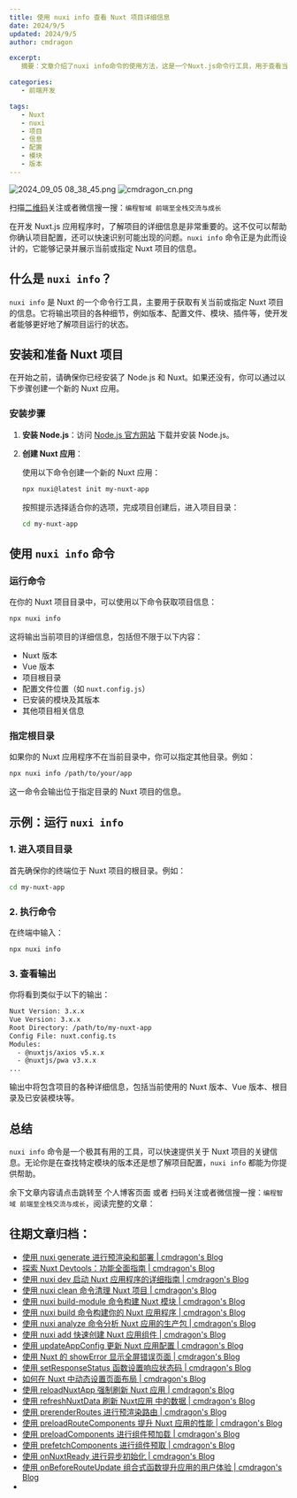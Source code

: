 ```yaml
---
title: 使用 nuxi info 查看 Nuxt 项目详细信息
date: 2024/9/5
updated: 2024/9/5
author: cmdragon

excerpt:
   摘要：文章介绍了nuxi info命令的使用方法，这是一个Nuxt.js命令行工具，用于查看当前或指定Nuxt项目的详细信息，包括版本号、配置、模块等，有助于开发者更好地管理和调试项目

categories:
   - 前端开发

tags:
   - Nuxt
   - nuxi
   - 项目
   - 信息
   - 配置
   - 模块
   - 版本
---
```


<img src="https://static.amd794.com/blog/images/2024_09_05 08_38_45.png@blog" title="2024_09_05 08_38_45.png" alt="2024_09_05 08_38_45.png"/>

<img src="https://api2.cmdragon.cn/upload/cmder/20250304_012821924.jpg" title="cmdragon_cn.png" alt="cmdragon_cn.png"/>


扫描[二维码](https://api2.cmdragon.cn/upload/cmder/20250304_012821924.jpg)关注或者微信搜一搜：`编程智域 前端至全栈交流与成长`




在开发 Nuxt.js 应用程序时，了解项目的详细信息是非常重要的。这不仅可以帮助你确认项目配置，还可以快速识别可能出现的问题。`nuxi info` 命令正是为此而设计的，它能够记录并展示当前或指定 Nuxt 项目的信息。

## 什么是 `nuxi info`？

`nuxi info` 是 Nuxt 的一个命令行工具，主要用于获取有关当前或指定 Nuxt 项目的信息。它将输出项目的各种细节，例如版本、配置文件、模块、插件等，使开发者能够更好地了解项目运行的状态。

## 安装和准备 Nuxt 项目

在开始之前，请确保你已经安装了 Node.js 和 Nuxt。如果还没有，你可以通过以下步骤创建一个新的 Nuxt 应用。

### 安装步骤

1. **安装 Node.js**：访问 [Node.js 官方网站](https://nodejs.org/) 下载并安装 Node.js。

2. **创建 Nuxt 应用**：

   使用以下命令创建一个新的 Nuxt 应用：

   ```bash
   npx nuxi@latest init my-nuxt-app
   ```

   按照提示选择适合你的选项，完成项目创建后，进入项目目录：

   ```bash
   cd my-nuxt-app
   ```

## 使用 `nuxi info` 命令

### 运行命令

在你的 Nuxt 项目目录中，可以使用以下命令获取项目信息：

```bash
npx nuxi info
```

这将输出当前项目的详细信息，包括但不限于以下内容：

- Nuxt 版本
- Vue 版本
- 项目根目录
- 配置文件位置（如 `nuxt.config.js`）
- 已安装的模块及其版本
- 其他项目相关信息

### 指定根目录

如果你的 Nuxt 应用程序不在当前目录中，你可以指定其他目录。例如：

```bash
npx nuxi info /path/to/your/app
```

这一命令会输出位于指定目录的 Nuxt 项目的信息。

## 示例：运行 `nuxi info`

### 1. 进入项目目录

首先确保你的终端位于 Nuxt 项目的根目录。例如：

```bash
cd my-nuxt-app
```

### 2. 执行命令

在终端中输入：

```bash
npx nuxi info
```

### 3. 查看输出

你将看到类似于以下的输出：

```bash
Nuxt Version: 3.x.x
Vue Version: 3.x.x
Root Directory: /path/to/my-nuxt-app
Config File: nuxt.config.ts
Modules:
  - @nuxtjs/axios v5.x.x
  - @nuxtjs/pwa v3.x.x
...
```

输出中将包含项目的各种详细信息，包括当前使用的 Nuxt 版本、Vue 版本、根目录及已安装模块等。

## 总结

`nuxi info` 命令是一个极其有用的工具，可以快速提供关于 Nuxt 项目的关键信息。无论你是在查找特定模块的版本还是想了解项目配置，`nuxi info` 都能为你提供帮助。

余下文章内容请点击跳转至 个人博客页面 或者 扫码关注或者微信搜一搜：`编程智域 前端至全栈交流与成长`，阅读完整的文章：


## 往期文章归档：

- [使用 nuxi generate 进行预渲染和部署 | cmdragon's Blog](https://blog.cmdragon.cn/posts/ab02ca20e749/)
- [探索 Nuxt Devtools：功能全面指南 | cmdragon's Blog](https://blog.cmdragon.cn/posts/79fd8b17a254/)
- [使用 nuxi dev 启动 Nuxt 应用程序的详细指南 | cmdragon's Blog](https://blog.cmdragon.cn/posts/ef880861a974/)
- [使用 nuxi clean 命令清理 Nuxt 项目 | cmdragon's Blog](https://blog.cmdragon.cn/posts/e55433e2a415/)
- [使用 nuxi build-module 命令构建 Nuxt 模块 | cmdragon's Blog](https://blog.cmdragon.cn/posts/a9b4b6527399/)
- [使用 nuxi build 命令构建你的 Nuxt 应用程序 | cmdragon's Blog](https://blog.cmdragon.cn/posts/8d1953ced73e/)
- [使用 nuxi analyze 命令分析 Nuxt 应用的生产包 | cmdragon's Blog](https://blog.cmdragon.cn/posts/33e644a829be/)
- [使用 nuxi add 快速创建 Nuxt 应用组件 | cmdragon's Blog](https://blog.cmdragon.cn/posts/52ca85d04329/)
- [使用 updateAppConfig 更新 Nuxt 应用配置 | cmdragon's Blog](https://blog.cmdragon.cn/posts/17068dabc456/)
- [使用 Nuxt 的 showError 显示全屏错误页面 | cmdragon's Blog](https://blog.cmdragon.cn/posts/4f44ac49742b/)
- [使用 setResponseStatus 函数设置响应状态码 | cmdragon's Blog](https://blog.cmdragon.cn/posts/0e3e22c2447a/)
- [如何在 Nuxt 中动态设置页面布局 | cmdragon's Blog](https://blog.cmdragon.cn/posts/6168aad26848/)
- [使用 reloadNuxtApp 强制刷新 Nuxt 应用 | cmdragon's Blog](https://blog.cmdragon.cn/posts/c2c24219f5c0/)
- [使用 refreshNuxtData 刷新 Nuxt应用 中的数据 | cmdragon's Blog](https://blog.cmdragon.cn/posts/7696049934fb/)
- [使用 prerenderRoutes 进行预渲染路由 | cmdragon's Blog](https://blog.cmdragon.cn/posts/b28890e5d54d/)
- [使用 preloadRouteComponents 提升 Nuxt 应用的性能 | cmdragon's Blog](https://blog.cmdragon.cn/posts/851697425a66/)
- [使用 preloadComponents 进行组件预加载 | cmdragon's Blog](https://blog.cmdragon.cn/posts/6f58e9a6735b/)
- [使用 prefetchComponents 进行组件预取 | cmdragon's Blog](https://blog.cmdragon.cn/posts/a73257bce752/)
- [使用 onNuxtReady 进行异步初始化 | cmdragon's Blog](https://blog.cmdragon.cn/posts/64b599de0716/)
- [使用 onBeforeRouteUpdate 组合式函数提升应用的用户体验 | cmdragon's Blog](https://blog.cmdragon.cn/posts/cdd338b2e728/)
-

